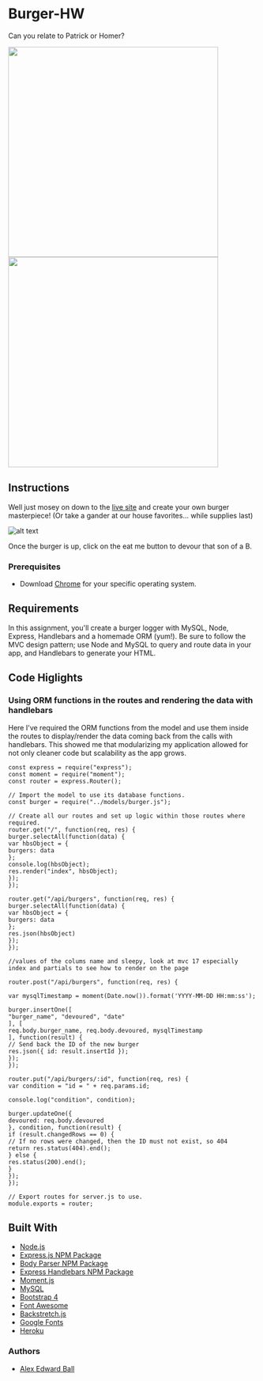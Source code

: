 # Burger-HW
Can you relate to Patrick or Homer?

<img src="https://user-images.githubusercontent.com/29084524/33186776-285440de-d041-11e7-8450-2eda2b78aad7.gif" width="425"/> <img src="https://user-images.githubusercontent.com/29084524/33186775-28391f34-d041-11e7-948e-4b811daa2ec7.gif" width="425"/>

## Instructions
Well just mosey on down to the [live site](https://desolate-basin-83096.herokuapp.com/) and create your own burger masterpiece! (Or take a gander at our house favorites... while supplies last)

![alt text](https://user-images.githubusercontent.com/29084524/33225657-a7f3ea7a-d130-11e7-9da9-61a45d2037dc.png)

Once the burger is up, click on the eat me button to devour that son of a B.

### Prerequisites
+ Download [Chrome](https://www.google.com/chrome/browser/desktop/index.html) for your specific operating system.

## Requirements
In this assignment, you'll create a burger logger with MySQL, Node, Express, Handlebars and a homemade ORM (yum!). Be sure to follow the MVC design pattern; use Node and MySQL to query and route data in your app, and Handlebars to generate your HTML.

## Code Higlights

### Using ORM functions in the routes and rendering the data with handlebars
Here I've required the ORM functions from the model and use them inside the routes to display/render the data coming back from the calls with handlebars. This showed me that modularizing my application allowed for not only cleaner code but scalability as the app grows.

```
const express = require("express");
const moment = require("moment");
const router = express.Router();

// Import the model to use its database functions.
const burger = require("../models/burger.js");

// Create all our routes and set up logic within those routes where required.
router.get("/", function(req, res) {
burger.selectAll(function(data) {
var hbsObject = {
burgers: data
};
console.log(hbsObject);
res.render("index", hbsObject);
});
});

router.get("/api/burgers", function(req, res) {
burger.selectAll(function(data) {
var hbsObject = {
burgers: data
};
res.json(hbsObject)
});
});

//values of the colums name and sleepy, look at mvc 17 especially index and partials to see how to render on the page

router.post("/api/burgers", function(req, res) {

var mysqlTimestamp = moment(Date.now()).format('YYYY-MM-DD HH:mm:ss');

burger.insertOne([
"burger_name", "devoured", "date"
], [
req.body.burger_name, req.body.devoured, mysqlTimestamp
], function(result) {
// Send back the ID of the new burger
res.json({ id: result.insertId });
});
});

router.put("/api/burgers/:id", function(req, res) {
var condition = "id = " + req.params.id;

console.log("condition", condition);

burger.updateOne({
devoured: req.body.devoured
}, condition, function(result) {
if (result.changedRows == 0) {
// If no rows were changed, then the ID must not exist, so 404
return res.status(404).end();
} else {
res.status(200).end();
}
});
});

// Export routes for server.js to use.
module.exports = router;
```

## Built With
+ [Node.js](https://nodejs.org/en/)
+ [Express.js NPM Package](https://www.npmjs.com/package/express)
+ [Body Parser NPM Package](https://www.npmjs.com/package/body-parser)
+ [Express Handlebars NPM Package](https://www.npmjs.com/package/express-handlebars)
+ [Moment.js](http://momentjs.com/)
+ [MySQL](https://www.npmjs.com/package/mysql)
+ [Bootstrap 4](https://getbootstrap.com/)
+ [Font Awesome](http://fontawesome.io/icons/)
+ [Backstretch.js](http://www.jquery-backstretch.com/)
+ [Google Fonts](https://fonts.google.com/)
+ [Heroku](https://dashboard.heroku.com/)

### Authors
+ [Alex Edward Ball](https://github.com/AlexEBall)
